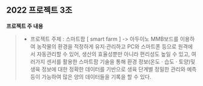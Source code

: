 ## 2022 프로젝트 3조
**프로젝트 주 내용**
> * 프로젝트 주제 : 스마트팜 [ smart farm ]
> -> 아두이노 MMB보드를 이용하여 농작물의 환경을 적정하게 유지·관리하고 PC와 스마트폰 등으로 원격에서 자동관리할 수 있어, 생산의 효율성뿐만 아니라 편리성도 높일 수 있고, 여러가지 센서를 활용한 스마트팜 기술을 통해 환경 정보(온도 · 습도 · 토양)및 생육 정보에 대한 정확한 데이터를 기반으로 생육 단계별 정밀한 관리와 예측 등이 가능하여 많은 양의 데이터들을 기록을 할 수 있다.  

